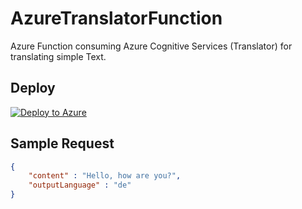 # AzureTranslatorFunction

Azure Function consuming Azure Cognitive Services (Translator) for translating simple Text.

## Deploy 

[![Deploy to Azure](http://azuredeploy.net/deploybutton.png)](https://azuredeploy.net/)

## Sample Request

````json 
{
	"content" : "Hello, how are you?",
	"outputLanguage" : "de"
}
````
